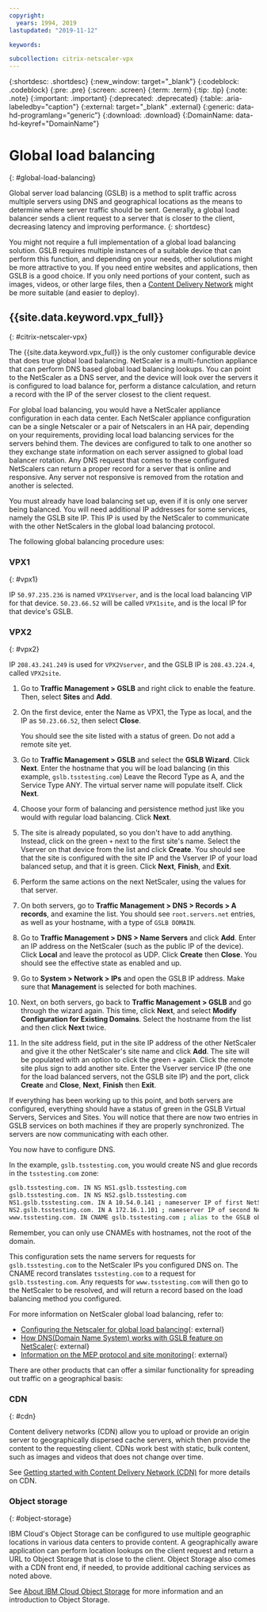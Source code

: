 ```yaml
---
copyright:
  years: 1994, 2019
lastupdated: "2019-11-12"

keywords:

subcollection: citrix-netscaler-vpx
---
```


{:shortdesc: .shortdesc}
{:new_window: target="_blank"} 
{:codeblock: .codeblock}
{:pre: .pre}
{:screen: .screen}
{:term: .term}
{:tip: .tip}
{:note: .note}
{:important: .important}
{:deprecated: .deprecated}
{:table: .aria-labeledby="caption"}
{:external: target="_blank" .external}
{:generic: data-hd-programlang="generic”}
{:download: .download}
{:DomainName: data-hd-keyref="DomainName"}

# Global load balancing
{: #global-load-balancing}

Global server load balancing (GSLB) is a method to split traffic across multiple servers using DNS and geographical locations as the means to determine where server traffic should be sent. Generally, a global load balancer sends a client request to a server that is closer to the client, decreasing latency and improving performance.
{: shortdesc}

You might not require a full implementation of a global load balancing solution. GSLB requires multiple instances of a suitable device that can perform this function, and depending on your needs, other solutions might be more attractive to you. If you need entire websites and applications, then GSLB is a good choice. If you only need portions of your content, such as images, videos, or other large files, then a [Content Delivery Network](/docs/CDN?topic=CDN-about-content-delivery-networks-cdn-#about-content-delivery-networks-cdn-) might be more suitable (and easier to deploy).

## {{site.data.keyword.vpx_full}}
{: #citrix-netscaler-vpx}

The {{site.data.keyword.vpx_full}} is the only customer configurable device that does true global load balancing. NetScaler is a multi-function appliance that can perform DNS based global load balancing lookups. You can point to the NetScaler as a DNS server, and the device will look over the servers it is configured to load balance for, perform a distance calculation, and return a record with the IP of the server closest to the client request.

For global load balancing, you would have a NetScaler appliance configuration in each data center. Each NetScaler appliance configuration can be a single Netscaler or a pair of Netscalers in an HA pair, depending on your requirements, providing local load balancing services for the servers behind them. The devices are configured to talk to one another so they exchange state information on each server assigned to global load balancer rotation. Any DNS request that comes to these configured NetScalers can return a proper record for a server that is online and responsive. Any server not responsive is removed from the rotation and another is selected.

You must already have load balancing set up, even if it is only one server being balanced. You will need additional IP addresses for some services, namely the GSLB site IP. This IP is used by the NetScaler to communicate with the other NetScalers in the global load balancing protocol.

The following global balancing procedure uses:

### VPX1
{: #vpx1}

IP `50.97.235.236` is named `VPX1Vserver`, and is the local load balancing VIP for that device. `50.23.66.52` will be called `VPX1site`, and is the local IP for that device's GSLB.

### VPX2
{: #vpx2}

IP `208.43.241.249` is used for `VPX2Vserver`, and the GSLB IP is `208.43.224.4`, called `VPX2site`.

1. Go to **Traffic Management > GSLB** and right click to enable the feature. Then, select **Sites** and **Add**.

2. On the first device, enter the Name as VPX1, the Type as local, and the IP as `50.23.66.52`, then select **Close**.

   You should see the site listed with a status of green. Do not add a remote site yet.

3. Go to **Traffic Management > GSLB** and select the **GSLB Wizard**. Click **Next**. Enter the hostname that you will be load balancing (in this example, `gslb.tsstesting.com`) Leave the Record Type as A, and the Service Type ANY. The virtual server name will populate itself. Click **Next**.

4. Choose your form of balancing and persistence method just like you would with regular load balancing. Click **Next**.

5. The site is already populated, so you don't have to add anything. Instead, click on the green `+` next to the first site's name. Select the Vserver on that device from the list and click **Create**. You should see that the site is configured with the site IP and the Vserver IP of your load balanced setup, and that it is green. Click **Next**, **Finish**, and **Exit**.

6. Perform the same actions on the next NetScaler, using the values for that server.

7. On both servers, go to **Traffic Management > DNS > Records > A records**, and examine the list. You should see `root.servers.net` entries, as well as your hostname, with a type of `GSLB DOMAIN`.

8. Go to **Traffic Management > DNS > Name Servers** and click **Add**. Enter an IP address on the NetScaler (such as the public IP of the device). Click **Local** and leave the protocol as UDP. Click **Create** then **Close**. You should see the effective state as enabled and up.

9. Go to **System > Network > IPs** and open the GSLB IP address. Make sure that **Management** is selected for both machines.

10. Next, on both servers, go back to **Traffic Management > GSLB** and go through the wizard again. This time, click **Next**, and select **Modify Configuration for Existing Domains**. Select the hostname from the list and then click **Next** twice.

11. In the site address field, put in the site IP address of the other NetScaler and give it the other NetScaler's site name and click **Add**. The site will be populated with an option to click the green `+` again. Click the remote site plus sign to add another site. Enter the Vserver service IP (the one for the load balanced servers, not the GSLB site IP) and the port, click **Create** and **Close**, **Next**, **Finish** then **Exit**.

If everything has been working up to this point, and both servers are configured, everything should have a status of green in the GSLB Virtual Servers, Services and Sites. You will notice that there are now two entries in GSLB services on both machines if they are properly synchronized. The servers are now communicating with each other.

You now have to configure DNS.

In the example, `gslb.tsstesting.com`, you would create NS and glue records in the `tsstesting.com` zone:
   
   ```sh
   gslb.tsstesting.com. IN NS NS1.gslb.tsstesting.com
   gslb.tsstesting.com. IN NS NS2.gslb.tsstesting.com
   NS1.gslb.tsstesting.com. IN A 10.54.0.141 ; nameserver IP of first NetScaler
   NS2.gslb.tsstesting.com. IN A 172.16.1.101 ; nameserver IP of second NetScaler
   www.tsstesting.com. IN CNAME gslb.tsstesting.com ; alias to the GSLB object on the NetScaler appliance
   ```

Remember, you can only use CNAMEs with hostnames, not the root of the domain.

This configuration sets the name servers for requests for `gslb.tsstesting.com` to the NetScaler IPs you configured DNS on. The CNAME record translates `tsstesting.com` to a request for `gslb.tsstesting.com`. Any requests for `www.tsstesting.com` will then go to the NetScaler to be resolved, and will return a record based on the load balancing method you configured.

For more information on NetScaler global load balancing, refer to:

* [Configuring the Netscaler for global load balancing](http://support.citrix.com/article/CTX110348){: external}
* [How DNS(Domain Name System) works with GSLB feature on NetScaler](https://support.citrix.com/article/CTX122619){: external}
* [Information on the MEP protocol and site monitoring](http://support.citrix.com/article/CTX111081){: external}

There are other products that can offer a similar functionality for spreading out traffic on a geographical basis:

### CDN
{: #cdn}

Content delivery networks (CDN) allow you to upload or provide an origin server to geographically dispersed cache servers, which then provide the content to the requesting client. CDNs work best with static, bulk content, such as images and videos that does not change over time.

See [Getting started with Content Delivery Network (CDN)](/docs/CDN?topic=CDN-getting-started) for more details on CDN.

### Object storage
{: #object-storage}

IBM Cloud's Object Storage can be configured to use multiple geographic locations in various data centers to provide content. A geographically aware application can perform location lookups on the client request and return a URL to Object Storage that is close to the client. Object Storage also comes with a CDN front end, if needed, to provide additional caching services as noted above.

See [About IBM Cloud Object Storage](/docs/cloud-object-storage?topic=cloud-object-storage-about-cloud-object-storage#about-cloud-object-storage) for more information and an introduction to Object Storage.
